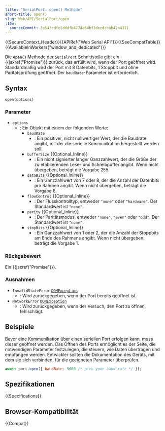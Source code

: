 ```yaml
---
title: "SerialPort: open() Methode"
short-title: open()
slug: Web/API/SerialPort/open
l10n:
  sourceCommit: 3e543cdfe8dddfb4774a64bf3decdcbab42a4111
---
```


{{SecureContext_Header}}{{APIRef("Web Serial API")}}{{SeeCompatTable}}{{AvailableInWorkers("window_and_dedicated")}}

Die **`open()`** Methode der [`SerialPort`](/de/docs/Web/API/SerialPort) Schnittstelle gibt ein {{jsxref("Promise")}} zurück, das erfüllt wird, wenn der Port geöffnet wird. Standardmäßig wird der Port mit 8 Datenbits, 1 Stoppbit und ohne Paritätsprüfung geöffnet. Der `baudRate`-Parameter ist erforderlich.

## Syntax

```js-nolint
open(options)
```

### Parameter

- `options`
  - : Ein Objekt mit einem der folgenden Werte:
    - `baudRate`
      - : Ein positiver, nicht nullwertiger Wert, der die Baudrate angibt, mit der die serielle Kommunikation hergestellt werden soll.
    - `bufferSize` {{Optional_Inline}}
      - : Ein nicht signierter langer Ganzzahlwert, der die Größe der zu etablierenden Lese- und Schreibpuffer angibt. Wenn nicht übergeben, beträgt die Vorgabe 255.
    - `dataBits` {{Optional_Inline}}
      - : Ein Ganzzahlwert von 7 oder 8, der die Anzahl der Datenbits pro Rahmen angibt. Wenn nicht übergeben, beträgt die Vorgabe 8.
    - `flowControl` {{Optional_Inline}}
      - : Der Flusskontrolltyp, entweder `"none"` oder `"hardware"`. Der Standardwert ist `"none"`.
    - `parity` {{Optional_Inline}}
      - : Der Paritätsmodus, entweder `"none"`, `"even"` oder `"odd"`. Der Standardwert ist `"none"`.
    - `stopBits` {{Optional_Inline}}
      - : Ein Ganzzahlwert von 1 oder 2, der die Anzahl der Stoppbits am Ende des Rahmens angibt. Wenn nicht übergeben, beträgt die Vorgabe 1.

### Rückgabewert

Ein {{jsxref("Promise")}}.

### Ausnahmen

- `InvalidStateError` [`DOMException`](/de/docs/Web/API/DOMException)
  - : Wird zurückgegeben, wenn der Port bereits geöffnet ist.
- `NetworkError` [`DOMException`](/de/docs/Web/API/DOMException)
  - : Wird zurückgegeben, wenn der Versuch, den Port zu öffnen, fehlschlägt.

## Beispiele

Bevor eine Kommunikation über einen seriellen Port erfolgen kann, muss dieser geöffnet werden. Das Öffnen des Ports ermöglicht es der Seite, die notwendigen Parameter festzulegen, die steuern, wie Daten übertragen und empfangen werden. Entwickler sollten die Dokumentation des Geräts, mit dem sie sich verbinden, für die geeigneten Parameter überprüfen.

```js
await port.open({ baudRate: 9600 /* pick your baud rate */ });
```

## Spezifikationen

{{Specifications}}

## Browser-Kompatibilität

{{Compat}}
